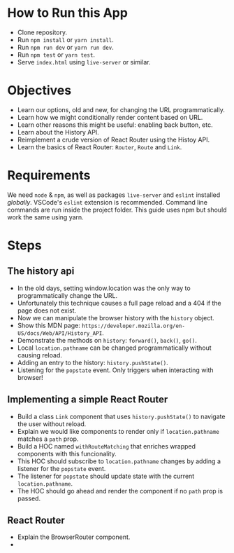 # How to Run this App
  * Clone repository.
  * Run `npm install` or `yarn install`.
  * Run `npm run dev` or `yarn run dev`.
  * Run `npm test` or `yarn test`.
  * Serve `index.html` using `live-server` or similar.

# Objectives
  * Learn our options, old and new, for changing the URL programmatically.
  * Learn how we might conditionally render content based on URL.
  * Learn other reasons this might be useful: enabling back button, etc.
  * Learn about the History API.
  * Reimplement a crude version of React Router using the Histoy API.
  * Learn the basics of React Router: `Router`, `Route` and `Link`.

# Requirements
We need `node` & `npm`, as well as packages `live-server` and `eslint` installed _globally_. VSCode's `eslint` extension is recommended. Command line commands are run inside the project folder. This guide uses npm but should work the same using yarn.

# Steps

## The history api
  * In the old days, setting window.location was the only way to programmatically change the URL.
  * Unfortunately this technique causes a full page reload and a 404 if the page does not exist.
  * Now we can manipulate the browser history with the `history` object.
  * Show this MDN page: `https://developer.mozilla.org/en-US/docs/Web/API/History_API`.
  * Demonstrate the methods on `history`: `forward()`, `back()`, `go()`.
  * Local `location.pathname` can be changed programmatically without causing reload. 
  * Adding an entry to the history: `history.pushState()`.
  * Listening for the `popstate` event. Only triggers when interacting with browser!

## Implementing a simple React Router
  * Build a class `Link` component that uses `history.pushState()` to navigate the user without reload.
  * Explain we would like components to render only if `location.pathname` matches a `path` prop.
  * Build a HOC named `withRouteMatching` that enriches wrapped components with this funcionality.
  * This HOC should subscribe to `location.pathname` changes by adding a listener for the `popstate` event.
  * The listener for `popstate` should update state with the current `location.pathname`.
  * The HOC should go ahead and render the component if no `path` prop is passed.

## React Router
  * Explain the BrowserRouter component.
  *